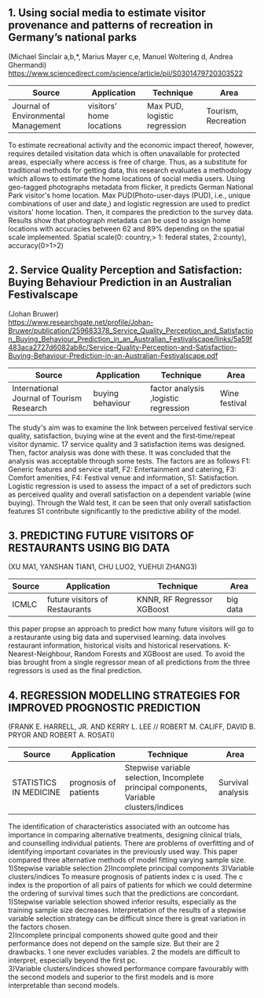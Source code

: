 ## 1. Using social media to estimate visitor provenance and patterns of recreation in Germany’s national parks
(Michael Sinclair a,b,*, Marius Mayer c,e, Manuel Woltering d, Andrea Ghermandi)
https://www.sciencedirect.com/science/article/pii/S0301479720303522

|Source|Application|Technique|Area|
|---|---|---|---|
|Journal of Environmental Management|visitors’ home locations|Max PUD, logistic regression|Tourism, Recreation|

To estimate recreational activity and the economic impact thereof, however, requires detailed visitation data which is often unavailable for protected areas, especially where access is free of charge.
Thus, as a substitute for traditional methods for getting data, this research evaluates a methodology which allows to estimate the home locations of social media users.
Using geo-tagged photographs metadata from flicker, it predicts German National Park visitor's home location.
Max PUD(Photo-user-days (PUD), i.e., unique combinations of user
and date,) and logistic regression are used to predict visitors' home location.
Then, it compares the prediction to the survey data.
Results show that photograph metadata can be used to assign home locations with accuracies between 62 and 89% depending on the spatial scale implemented.
Spatial scale(0: country,> 1: federal states, 2:county), accuracy(0>1>2)

## 2. Service Quality Perception and Satisfaction: Buying Behaviour Prediction in an Australian Festivalscape
(Johan Bruwer)<br>
https://www.researchgate.net/profile/Johan-Bruwer/publication/259683378_Service_Quality_Perception_and_Satisfaction_Buying_Behaviour_Prediction_in_an_Australian_Festivalscape/links/5a59f483aca2727d6082ab8c/Service-Quality-Perception-and-Satisfaction-Buying-Behaviour-Prediction-in-an-Australian-Festivalscape.pdf

|Source|Application|Technique|Area|
|---|---|---|---|
|International Journal of Tourism Research|buying behaviour|factor analysis ,logistic regression|Wine festival|

The study's aim was to examine the link between perceived festival service quality, satisfaction, buying wine at the event and the first‐time/repeat visitor dynamic.
17 service quality and 3 satisfaction items was designed. Then, factor analysis was done with these. It was concluded that the analysis was acceptable through some tests.
The factors are as follows F1: Generic features and service staff, F2: Entertainment and catering, F3: Comfort amenities, F4: Festival venue and information, S1: Satisfaction.
Logistic regression is used to assess the impact of a set of predictors such as perceived quality and overall satisfaction on a dependent variable (wine buying).
Through the Wald test, it can be seen that only overall satisfaction features S1 contribute significantly to the predictive ability of the model.


## 3. PREDICTING FUTURE VISITORS OF RESTAURANTS USING BIG DATA
(XU MA1, YANSHAN TIAN1, CHU LUO2, YUEHUI ZHANG3)

|Source|Application|Technique|Area|
|---|---|---|---|
|ICMLC|future visitors of Restaurants|KNNR, RF Regressor XGBoost|big data|

this paper propse an approach to predict how many future visitors will go to a restaurante using  big data and supervised learning.
data involves restaurant information, historical visits and historical reservations.
K-Nearest-Neighbour, Random Forests and XGBoost are used.
To avoid the bias brought from a single regressor mean of all predictions from the three regressors is used as the final prediction.

## 4. REGRESSION MODELLING STRATEGIES FOR IMPROVED PROGNOSTIC PREDICTION
(FRANK E. HARRELL, JR. AND KERRY L. LEE // ROBERT M. CALIFF, DAVID B. PRYOR AND ROBERT A. ROSATI)

|Source|Application|Technique|Area|
|---|---|---|---|
|STATISTICS IN MEDICINE|prognosis of patients|Stepwise variable selection, Incomplete principal components, Variable clusters/indices|Survival analysis|

The identification of characteristics associated with an outcome has importance in comparing alternative treatments, designing clinical trials, and counselling individual patients. There are problems of overfitting and of identifying important covariates in the previously used way. This paper compared three alternative methods of model fitting varying sample size. 1)Stepwise variable selection 2)Incomplete principal components 3)Variable clusters/indices To measure prognosis of patients index c is used. The c index is the proportion of all pairs of patients for which we could determine the ordering of survival times such that the predictions are concordant.<br>
1)Stepwise variable selection showed inferior results, especially as the training sample size decreases. Interpretation of the results of a stepwise variable selection strategy can be difficult since there is great variation in the factors chosen.<br>
2)Incomplete principal components showed quite good and their performance does not depend on the sample size. But their are 2 drawbacks.  1 one never excludes variables. 2 the models are difficult to interpret, especially beyond the first pc.<br>
3)Variable clusters/indices showed performance compare favourably with the second models and superior to the first models and is more interpretable than second models.

